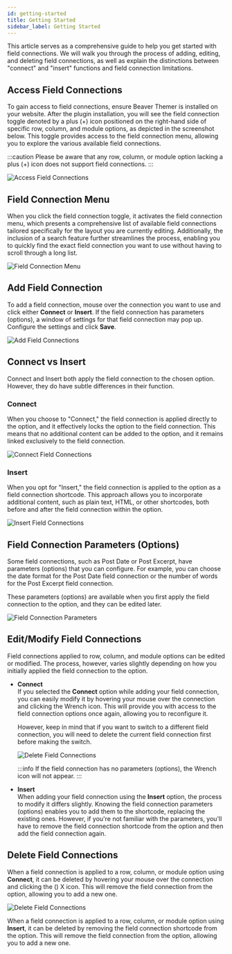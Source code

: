 ```yaml
---
id: getting-started
title: Getting Started
sidebar_label: Getting Started
---
```


This article serves as a comprehensive guide to help you get started with field connections. We will walk you through the process of adding, editing, and deleting field connections, as well as explain the distinctions between "connect" and "insert" functions and field connection limitations.

## Access Field Connections

To gain access to field connections, ensure Beaver Themer is installed on your website. After the plugin installation, you will see the field connection toggle denoted by a plus (+) icon positioned on the right-hand side of specific row, column, and module options, as depicted in the screenshot below. This toggle provides access to the field connection menu, allowing you to explore the various available field connections.

:::caution
Please be aware that any row, column, or module option lacking a plus (+) icon does not support field connections.
:::

![Access Field Connections](/img/beaver-themer/field-connections--getting-started--1.png)

## Field Connection Menu

When you click the field connection toggle, it activates the field connection menu, which presents a comprehensive list of available field connections tailored specifically for the layout you are currently editing. Additionally, the inclusion of a search feature further streamlines the process, enabling you to quickly find the exact field connection you want to use without having to scroll through a long list.

![Field Connection Menu](/img/beaver-themer/field-connections--getting-started--2.png)

## Add Field Connection

To add a field connection, mouse over the connection you want to use and click either **Connect** or **Insert**. If the field connection has parameters (options), a window of settings for that field connection may pop up. Configure the settings and click **Save**.

![Add Field Connections](/img/beaver-themer/field-connections--getting-started--3.png)

## Connect vs Insert

Connect and Insert both apply the field connection to the chosen option. However, they do have subtle differences in their function.

### Connect

When you choose to "Connect," the field connection is applied directly to the option, and it effectively locks the option to the field connection. This means that no additional content can be added to the option, and it remains linked exclusively to the field connection.

![Connect Field Connections](/img/beaver-themer/field-connections--getting-started--4.png)

### Insert

When you opt for "Insert," the field connection is applied to the option as a field connection shortcode. This approach allows you to incorporate additional content, such as plain text, HTML, or other shortcodes, both before and after the field connection within the option.

![Insert Field Connections](/img/beaver-themer/field-connections--getting-started--5.png)

## Field Connection Parameters (Options)

Some field connections, such as Post Date or Post Excerpt, have parameters (options) that you can configure. For example, you can choose the date format for the Post Date field connection or the number of words for the Post Excerpt field connection.

These parameters (options) are available when you first apply the field connection to the option, and they can be edited later.

![Field Connection Parameters](/img/beaver-themer/field-connections--getting-started--6.png)

## Edit/Modify Field Connections

Field connections applied to row, column, and module options can be edited or modified. The process, however, varies slightly depending on how you initially applied the field connection to the option.

* **Connect**  
  If you selected the **Connect** option while adding your field connection, you can easily modify it by hovering your mouse over the connection and clicking the <i className="fa-solid fa-wrench"></i> Wrench icon. This will provide you with access to the field connection options once again, allowing you to reconfigure it.

  However, keep in mind that if you want to switch to a different field connection, you will need to delete the current field connection first before making the switch.

  ![Delete Field Connections](/img/beaver-themer/field-connections--getting-started--7.png)

  :::info
  If the field connection has no parameters (options), the <i className="fa-solid fa-wrench"></i> Wrench icon will not appear.
  :::

* **Insert**  
  When adding your field connection using the **Insert** option, the process to modify it differs slightly. Knowing the field connection parameters (options) enables you to add them to the shortcode, replacing the existing ones. However, if you're not familiar with the parameters, you'll have to remove the field connection shortcode from the option and then add the field connection again.

## Delete Field Connections

When a field connection is applied to a row, column, or module option using **Connect**, it can be deleted by hovering your mouse over the connection and clicking the (<i className="fa-solid fa-times"></i>) X icon. This will remove the field connection from the option, allowing you to add a new one.

![Delete Field Connections](/img/beaver-themer/field-connections--getting-started--8.png)

When a field connection is applied to a row, column, or module option using **Insert**, it can be deleted by removing the field connection shortcode from the option. This will remove the field connection from the option, allowing you to add a new one.
